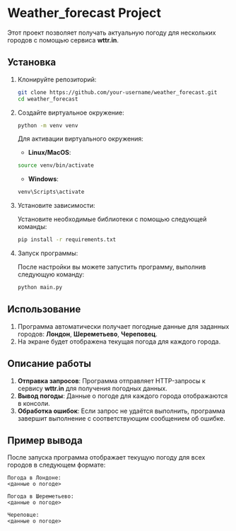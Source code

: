 # Weather_forecast Project

Этот проект позволяет получать актуальную погоду для нескольких городов с помощью сервиса **wttr.in**.

## Установка

1. Клонируйте репозиторий:

    ```bash
    git clone https://github.com/your-username/weather_forecast.git
    cd weather_forecast
    ```

2. Создайте виртуальное окружение:

    ```bash
    python -m venv venv
    ```

    Для активации виртуального окружения:

    - **Linux/MacOS**:
    
    ```bash
    source venv/bin/activate
    ```

    - **Windows**:
    
    ```bash
    venv\Scripts\activate
    ```

3. Установите зависимости:

    Установите необходимые библиотеки с помощью следующей команды:

    ```bash
    pip install -r requirements.txt
    ```

4. Запуск программы:

    После настройки вы можете запустить программу, выполнив следующую команду:

    ```bash
    python main.py
    ```

## Использование

1. Программа автоматически получает погодные данные для заданных городов: **Лондон**, **Шереметьево**, **Череповец**.
2. На экране будет отображена текущая погода для каждого города.

## Описание работы

1. **Отправка запросов**: Программа отправляет HTTP-запросы к сервису **wttr.in** для получения погодных данных.
2. **Вывод погоды**: Данные о погоде для каждого города отображаются в консоли.
3. **Обработка ошибок**: Если запрос не удаётся выполнить, программа завершит выполнение с соответствующим сообщением об ошибке.

## Пример вывода

После запуска программа отображает текущую погоду для всех городов в следующем формате:

```plaintext
Погода в Лондоне:
<данные о погоде>

Погода в Шереметьево:
<данные о погоде>

Череповце:
<данные о погоде>
